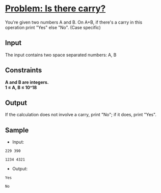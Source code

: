 # [Problem: Is there carry?](https://my.newtonschool.co/playground/code/llmkpno9vi0e)

You're given two numbers A and B. On A+B, if there's a carry in this operation print "Yes" else "No". (Case specific)

## Input

The input contains two space separated numbers: A, B

## Constraints

**A and B are integers. <br>
1 ≤ A, B ≤ 10^18**

## Output

If the calculation does not involve a carry, print "No"; if it does, print "Yes".

## Sample

- Input:
```
229 390

1234 4321
```

- Output:
```
Yes

No
```

